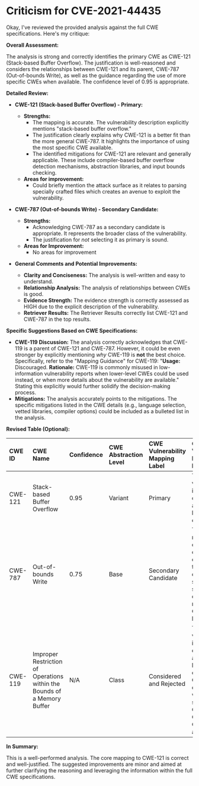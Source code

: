 # Criticism for CVE-2021-44435

Okay, I've reviewed the provided analysis against the full CWE specifications. Here's my critique:

**Overall Assessment:**

The analysis is strong and correctly identifies the primary CWE as CWE-121 (Stack-based Buffer Overflow). The justification is well-reasoned and considers the relationships between CWE-121 and its parent, CWE-787 (Out-of-bounds Write), as well as the guidance regarding the use of more specific CWEs when available. The confidence level of 0.95 is appropriate.

**Detailed Review:**

*   **CWE-121 (Stack-based Buffer Overflow) - Primary:**
    *   **Strengths:**
        *   The mapping is accurate. The vulnerability description explicitly mentions "stack-based buffer overflow."
        *   The justification clearly explains why CWE-121 is a better fit than the more general CWE-787. It highlights the importance of using the most specific CWE available.
        *   The identified mitigations for CWE-121 are relevant and generally applicable. These include compiler-based buffer overflow detection mechanisms, abstraction libraries, and input bounds checking.
    *   **Areas for improvement:**
        *  Could briefly mention the attack surface as it relates to parsing specially crafted files which creates an avenue to exploit the vulnerability.
*   **CWE-787 (Out-of-bounds Write) - Secondary Candidate:**
    *   **Strengths:**
        *   Acknowledging CWE-787 as a secondary candidate is appropriate. It represents the broader class of the vulnerability.
        *   The justification for *not* selecting it as primary is sound.
    *   **Areas for Improvement:**
        * No areas for improvement

*   **General Comments and Potential Improvements:**
    *   **Clarity and Conciseness:** The analysis is well-written and easy to understand.
    *   **Relationship Analysis:** The analysis of relationships between CWEs is good.
    *   **Evidence Strength:** The evidence strength is correctly assessed as HIGH due to the explicit description of the vulnerability.
    *   **Retriever Results:** The Retriever Results correctly list CWE-121 and CWE-787 in the top results.

**Specific Suggestions Based on CWE Specifications:**

*   **CWE-119 Discussion:**  The analysis correctly acknowledges that CWE-119 is a parent of CWE-121 and CWE-787. However, it could be even stronger by explicitly mentioning *why* CWE-119 is **not** the best choice.  Specifically, refer to the "Mapping Guidance" for CWE-119: "**Usage:** Discouraged. **Rationale:** CWE-119 is commonly misused in low-information vulnerability reports when lower-level CWEs could be used instead, or when more details about the vulnerability are available."  Stating this explicitly would further solidify the decision-making process.
*   **Mitigations:** The analysis accurately points to the mitigations. The specific mitigations listed in the CWE details (e.g., language selection, vetted libraries, compiler options) could be included as a bulleted list in the analysis.

**Revised Table (Optional):**

| CWE ID  | CWE Name                         | Confidence | CWE Abstraction Level | CWE Vulnerability Mapping Label | CWE-Vulnerability Mapping Notes                                                                                                                                                                                                                                                                                                                                                           |
| :------ | :--------------------------------- | :--------- | :-------------------- | :---------------------------- | :---------------------------------------------------------------------------------------------------------------------------------------------------------------------------------------------------------------------------------------------------------------------------------------------------------------------------------------------------------------------------------------- |
| CWE-121 | Stack-based Buffer Overflow      | 0.95       | Variant               | Primary                       | The vulnerability is explicitly described as a stack-based buffer overflow.                                                                                                                                                                                                                                                                                                                    |
| CWE-787 | Out-of-bounds Write                | 0.75       | Base                  | Secondary Candidate           | This is a more general description of a buffer overflow, but the description specifies a stack-based overflow making CWE-121 a better fit.                                                                                                                                                                                                                                            |
| CWE-119 | Improper Restriction of Operations within the Bounds of a Memory Buffer | N/A        | Class                  | Considered and Rejected           | The vulnerability is explicitly described as a stack-based buffer overflow.  CWE-119 is discouraged when more specific CWEs like CWE-121 or CWE-787 are available.                                                                                                                                                                              |

**In Summary:**

This is a well-performed analysis. The core mapping to CWE-121 is correct and well-justified. The suggested improvements are minor and aimed at further clarifying the reasoning and leveraging the information within the full CWE specifications.